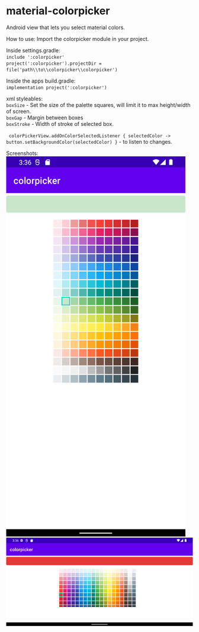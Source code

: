 # material-colorpicker
Android view that lets you select material colors.  
  
How to use:
Import the colorpicker module in your project.

Inside settings.gradle:  
`include ':colorpicker'  `  
`project(':colorpicker').projectDir = file('path\\to\\colorpicker\\colorpicker')`  

Inside the apps build.gradle:  
`implementation project(':colorpicker')`  

xml styleables:  
`boxSize` - Set the size of the palette squares, will limit it to max height/width of screen.  
`boxGap` - Margin between boxes  
`boxStroke` - Width of stroke of selected box.  
  
` colorPickerView.addOnColorSelectedListener { selectedColor ->
            button.setBackgroundColor(selectedColor)
        }` - to listen to changes.  

Screenshots:
![Image One](https://github.com/elluid-data/material-colorpicker/blob/assets/colorpicker.png)  
![Image Two](https://github.com/elluid-data/material-colorpicker/blob/assets/colorpicker2.png)
